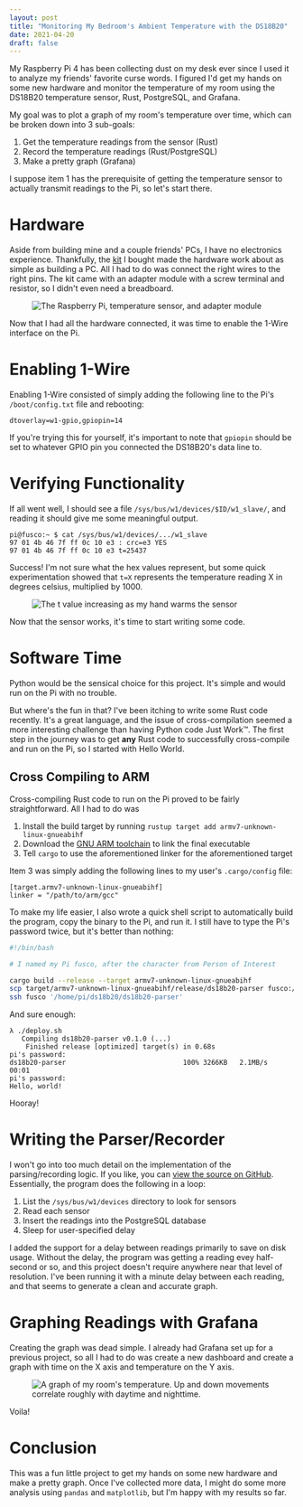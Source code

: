 ```yaml
---
layout: post
title: "Monitoring My Bedroom's Ambient Temperature with the DS18B20"
date: 2021-04-20
draft: false
---
```


My Raspberry Pi 4 has been collecting dust on my desk ever since I used it to analyze my friends' favorite curse words. I figured I'd get my hands on some new hardware and monitor the temperature of my room using the DS18B20 temperature sensor, Rust, PostgreSQL, and Grafana.

My goal was to plot a graph of my room's temperature over time, which can be broken down into 3 sub-goals:

1. Get the temperature readings from the sensor (Rust)
2. Record the temperature readings (Rust/PostgreSQL)
3. Make a pretty graph (Grafana)

I suppose item 1 has the prerequisite of getting the temperature sensor to actually transmit readings to the Pi, so let's start there.

# Hardware

Aside from building mine and a couple friends' PCs, I have no electronics experience. Thankfully, the [kit](https://www.amazon.com/gp/product/B087JQ6MCP/) I bought made the hardware work about as simple as building a PC. All I had to do was connect the right wires to the right pins. The kit came with an adapter module with a screw terminal and resistor, so I didn't even need a breadboard.

<figure>
<img src="https://github.com/MarkusG/markusg.github.io/raw/master/_posts/2021-04-20-ds18b20/hardware.jpg" alt="The Raspberry Pi, temperature sensor, and adapter module">
</figure>

Now that I had all the hardware connected, it was time to enable the 1-Wire interface on the Pi.

# Enabling 1-Wire

Enabling 1-Wire consisted of simply adding the following line to the Pi's `/boot/config.txt` file and rebooting:

```
dtoverlay=w1-gpio,gpiopin=14
```

If you're trying this for yourself, it's important to note that `gpiopin` should be set to whatever GPIO pin you connected the DS18B20's data line to.

# Verifying Functionality

If all went well, I should see a file `/sys/bus/w1/devices/$ID/w1_slave/`, and reading it should give me some meaningful output.

```
pi@fusco:~ $ cat /sys/bus/w1/devices/.../w1_slave
97 01 4b 46 7f ff 0c 10 e3 : crc=e3 YES
97 01 4b 46 7f ff 0c 10 e3 t=25437
```

Success! I'm not sure what the hex values represent, but some quick experimentation showed that `t=X` represents the temperature reading X in degrees celsius, multiplied by 1000.

<figure>
<img src="https://github.com/MarkusG/markusg.github.io/raw/master/_posts/2021-04-20-ds18b20/terminal.jpg" alt="The t value increasing as my hand warms the sensor">
</figure>

Now that the sensor works, it's time to start writing some code.

# Software Time

Python would be the sensical choice for this project. It's simple and would run on the Pi with no trouble.

But where's the fun in that? I've been itching to write some Rust code recently. It's a great language, and the issue of cross-compilation seemed a more interesting challenge than having Python code Just Work™. The first step in the journey was to get **any** Rust code to successfully cross-compile and run on the Pi, so I started with Hello World.

## Cross Compiling to ARM

Cross-compiling Rust code to run on the Pi proved to be fairly straightforward. All I had to do was

1. Install the build target by running `rustup target add armv7-unknown-linux-gnueabihf`
2. Download the [GNU ARM toolchain](https://developer.arm.com/tools-and-software/open-source-software/developer-tools/gnu-toolchain/gnu-a/downloads) to link the final executable
3. Tell `cargo` to use the aforementioned linker for the aforementioned target

Item 3 was simply adding the following lines to my user's `.cargo/config` file:

```
[target.armv7-unknown-linux-gnueabihf]
linker = "/path/to/arm/gcc"
```

To make my life easier, I also wrote a quick shell script to automatically build the program, copy the binary to the Pi, and run it. I still have to type the Pi's password twice, but it's better than nothing:

```sh
#!/bin/bash

# I named my Pi fusco, after the character from Person of Interest

cargo build --release --target armv7-unknown-linux-gnueabihf
scp target/armv7-unknown-linux-gnueabihf/release/ds18b20-parser fusco:/home/pi/ds18b20
ssh fusco '/home/pi/ds18b20/ds18b20-parser'
```

And sure enough:

```
λ ./deploy.sh
   Compiling ds18b20-parser v0.1.0 (...)
    Finished release [optimized] target(s) in 0.68s
pi's password:
ds18b20-parser                             100% 3266KB   2.1MB/s   00:01
pi's password:
Hello, world!
```

Hooray!

# Writing the Parser/Recorder

I won't go into too much detail on the implementation of the parsing/recording logic. If you like, you can [view the source on GitHub](https://github.com/MarkusG/temperature-monitor). Essentially, the program does the following in a loop:

1. List the `/sys/bus/w1/devices` directory to look for sensors
2. Read each sensor
3. Insert the readings into the PostgreSQL database
4. Sleep for user-specified delay

I added the support for a delay between readings primarily to save on disk usage. Without the delay, the program was getting a reading evey half-second or so, and this project doesn't require anywhere near that level of resolution. I've been running it with a minute delay between each reading, and that seems to generate a clean and accurate graph.

# Graphing Readings with Grafana

Creating the graph was dead simple. I already had Grafana set up for a previous project, so all I had to do was create a new dashboard and create a graph with time on the X axis and temperature on the Y axis.

<figure>
<img src="https://github.com/MarkusG/markusg.github.io/raw/master/_posts/2021-04-20-ds18b20/grafana.png" alt="A graph of my room's temperature. Up and down movements correlate roughly with daytime and nighttime.">
</figure>

Voila!

# Conclusion

This was a fun little project to get my hands on some new hardware and make a pretty graph. Once I've collected more data, I might do some more analysis using `pandas` and `matplotlib`, but I'm happy with my results so far.
